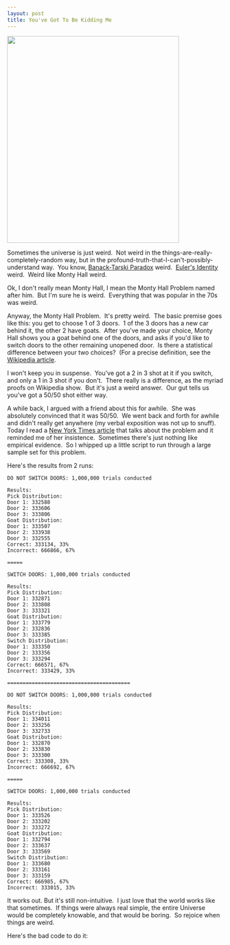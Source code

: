 ```yaml
---
layout: post
title: You've Got To Be Kidding Me
---
```



<img src="http://imgs.xkcd.com/comics/e_to_the_pi_times_i.png" height="481" width="400" />

Sometimes the universe is just weird.  Not weird in the things-are-really-completely-random way, but in the profound-truth-that-I-can't-possibly-understand way.  You know, [Banack-Tarski Paradox](http://en.wikipedia.org/wiki/Banach%E2%80%93Tarski_paradox) weird.  [Euler's Identity](http://en.wikipedia.org/wiki/Euler%27s_identity) weird.  Weird like Monty Hall weird.

Ok, I don't really mean Monty Hall, I mean the Monty Hall Problem named after him.  But I'm sure he is weird.  Everything that was popular in the 70s was weird.

Anyway, the Monty Hall Problem.  It's pretty weird.  The basic premise goes like this: you get to choose 1 of 3 doors.  1 of the 3 doors has a new car behind it, the other 2 have goats.  After you've made your choice, Monty Hall shows you a goat behind one of the doors, and asks if you'd like to switch doors to the other remaining unopened door.  Is there a statistical difference between your two choices?  (For a precise definition, see the [Wikipedia article](http://en.wikipedia.org/wiki/Monty_hall_problem).

I won't keep you in suspense.  You've got a 2 in 3 shot at it if you switch, and only a 1 in 3 shot if you don't.  There really is a difference, as the myriad proofs on Wikipedia show.  But it's just a weird answer.  Our gut tells us you've got a 50/50 shot either way.

A while back, I argued with a friend about this for awhile.  She was absolutely convinced that it was 50/50.  We went back and forth for awhile and didn't really get anywhere (my verbal exposition was not up to snuff).  Today I read a [New York Times article](http://query.nytimes.com/gst/fullpage.html?res=9D0CEFDD1E3FF932A15754C0A967958260&amp;sec=&amp;spon=&amp;pagewanted=all) that talks about the problem and it reminded me of her insistence.  Sometimes there's just nothing like empirical evidence.  So I whipped up a little script to run through a large sample set for this problem.

Here's the results from 2 runs:

	DO NOT SWITCH DOORS: 1,000,000 trials conducted

	Results:
	Pick Distribution:
	Door 1:	332588
	Door 2:	333606
	Door 3:	333806
	Goat Distribution:
	Door 1:	333507
	Door 2:	333938
	Door 3:	332555
	Correct: 333134, 33%
	Incorrect: 666866, 67%

	=====

	SWITCH DOORS: 1,000,000 trials conducted

	Results:
	Pick Distribution:
	Door 1:	332871
	Door 2:	333808
	Door 3:	333321
	Goat Distribution:
	Door 1:	333779
	Door 2:	332836
	Door 3:	333385
	Switch Distribution:
	Door 1:	333350
	Door 2:	333356
	Door 3:	333294
	Correct: 666571, 67%
	Incorrect: 333429, 33%

	========================================

	DO NOT SWITCH DOORS: 1,000,000 trials conducted

	Results:
	Pick Distribution:
	Door 1:	334011
	Door 2:	333256
	Door 3:	332733
	Goat Distribution:
	Door 1:	332870
	Door 2:	333830
	Door 3:	333300
	Correct: 333308, 33%
	Incorrect: 666692, 67%

	=====

	SWITCH DOORS: 1,000,000 trials conducted

	Results:
	Pick Distribution:
	Door 1:	333526
	Door 2:	333202
	Door 3:	333272
	Goat Distribution:
	Door 1:	332794
	Door 2:	333637
	Door 3:	333569
	Switch Distribution:
	Door 1:	333680
	Door 2:	333161
	Door 3:	333159
	Correct: 666985, 67%
	Incorrect: 333015, 33%
	
It works out.  But it's still non-intuitive.  I just love that the world works like that sometimes.  If things were always real simple, the entire Universe would be completely knowable, and that would be boring.  So rejoice when things are weird.

Here's the bad code to do it:
<script src="http://gist.github.com/42591.js"> </script>
